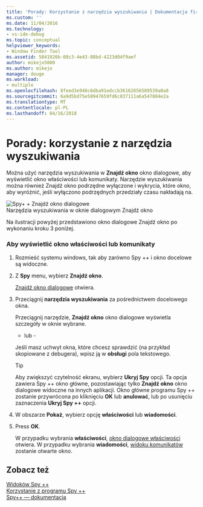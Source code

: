 ```yaml
---
title: 'Porady: Korzystanie z narzędzia wyszukiwania | Dokumentacja firmy Microsoft'
ms.custom: ''
ms.date: 11/04/2016
ms.technology:
- vs-ide-debug
ms.topic: conceptual
helpviewer_keywords:
- Window Finder Tool
ms.assetid: 5841926b-08c3-4e43-88bd-4223d04f9aef
author: mikejo5000
ms.author: mikejo
manager: douge
ms.workload:
- multiple
ms.openlocfilehash: 8feed3e948c6dba91edccb36162656589539a0a8
ms.sourcegitcommit: 6a9d5bd75e50947659fd6c837111a6a547884e2a
ms.translationtype: MT
ms.contentlocale: pl-PL
ms.lasthandoff: 04/16/2018
---
```

# <a name="how-to-use-the-finder-tool"></a>Porady: korzystanie z narzędzia wyszukiwania
Można użyć narzędzia wyszukiwania w **Znajdź okno** okno dialogowe, aby wyświetlić okno właściwości lub komunikaty. Narzędzie wyszukiwania można również Znajdź okno podrzędne wyłączone i wykrycia, które okno, aby wyróżnić, jeśli wyłączono podrzędnych przedziały czasu nakładają na.  
  
 ![Spy&#43; &#43; Znajdź okno dialogowe](../debugger/media/icon_spy--_find.png "Icon_Spy ++ _Find")  
Narzędzia wyszukiwania w oknie dialogowym Znajdź okno  
  
 Na ilustracji powyżej przedstawiono okno dialogowe Znajdź okno po wykonaniu kroku 3 poniżej.  
  
### <a name="to-display-window-properties-or-messages"></a>Aby wyświetlić okno właściwości lub komunikaty  
  
1.  Rozmieść systemu windows, tak aby zarówno Spy ++ i okno docelowe są widoczne.  
  
2.  Z **Spy** menu, wybierz **Znajdź okno**.  
  
     [Znajdź okno dialogowe](../debugger/find-window-dialog-box.md) otwiera.  
  
3.  Przeciągnij **narzędzia wyszukiwania** za pośrednictwem docelowego okna.  
  
     Przeciągnij narzędzie, **Znajdź okno** okno dialogowe wyświetla szczegóły w oknie wybrane.  
  
     - lub -  
  
     Jeśli masz uchwyt okna, które chcesz sprawdzić (na przykład skopiowane z debugera), wpisz ją w **obsługi** pola tekstowego.  
  
    > [!TIP]
    >  Aby zwiększyć czytelność ekranu, wybierz **Ukryj Spy** opcji. Ta opcja zawiera Spy ++ okno główne, pozostawiając tylko **Znajdź okno** okno dialogowe widoczne na innych aplikacji. Okno główne programu Spy ++ zostanie przywrócona po kliknięciu **OK** lub **anulować**, lub po usunięciu zaznaczenia **Ukryj Spy ++** opcji.  
  
4.  W obszarze **Pokaż**, wybierz opcję **właściwości** lub **wiadomości**.  
  
5.  Press **OK**.  
  
     W przypadku wybrania **właściwości**, [okno dialogowe właściwości](../debugger/window-properties-dialog-box.md) otwiera. W przypadku wybrania **wiadomości**, [widoku komunikatów](../debugger/messages-view.md) zostanie otwarte okno.  
  
## <a name="see-also"></a>Zobacz też  
 [Widoków Spy ++](../debugger/spy-increment-views.md)   
 [Korzystanie z programu Spy ++](../debugger/using-spy-increment.md)   
 [Spy++ — dokumentacja](../debugger/spy-increment-reference.md)